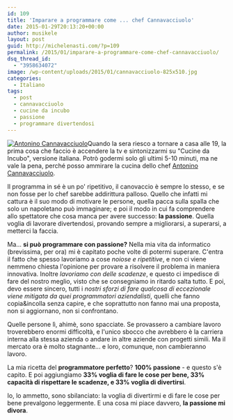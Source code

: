 ```yaml
---
id: 109
title: 'Imparare a programmare come ... chef Cannavacciuolo'
date: 2015-01-29T20:13:20+00:00
author: musikele
layout: post
guid: http://michelenasti.com/?p=109
permalink: /2015/01/imparare-a-programmare-come-chef-cannavacciuolo/
dsq_thread_id:
  - "3958634072"
image: /wp-content/uploads/2015/01/cannavacciuolo-825x510.jpg
categories:
  - Italiano
tags:
  - post
  - cannavacciuolo
  - cucine da incubo
  - passione
  - programmare divertendosi
---
```

[<img class=" size-medium wp-image-111 alignright" src="https://i1.wp.com/michelenasti.com/wp-content/uploads/2015/01/cannavacciuolo-300x200.jpg?fit=300%2C200" alt="Antonino Cannavacciuolo" srcset="https://i2.wp.com/michelenasti.com/wp-content/uploads/2015/01/cannavacciuolo.jpg?resize=300%2C200 300w, https://i2.wp.com/michelenasti.com/wp-content/uploads/2015/01/cannavacciuolo.jpg?resize=1024%2C683 1024w, https://i2.wp.com/michelenasti.com/wp-content/uploads/2015/01/cannavacciuolo.jpg?w=1600 1600w" sizes="(max-width: 300px) 100vw, 300px" data-recalc-dims="1" />](https://i2.wp.com/michelenasti.com/wp-content/uploads/2015/01/cannavacciuolo.jpg)Quando la sera riesco a tornare a casa alle 19, la prima cosa che faccio è accendere la tv e sintonizzarmi su "Cucine da Incubo", versione italiana. Potrò godermi solo gli ultimi 5-10 minuti, ma ne vale la pena, perché posso ammirare la cucina dello chef [Antonino Cannavacciuolo](http://www.antoninocannavacciuolo.it/).

Il programma in sé è un po' ripetitivo, il canovaccio è sempre lo stesso, e se non fosse per lo chef sarebbe addirittura palloso. Quello che infatti mi cattura è il suo modo di motivare le persone, quella pacca sulla spalla che solo un napoletano può immaginare; e poi il modo in cui fa comprendere allo spettatore che cosa manca per avere successo: **la passione**. Quella voglia di lavorare divertendosi, provando sempre a migliorarsi, a superarsi, a metterci la faccia.

Ma... **si può programmare con passione?** Nella mia vita da informatico (brevissima, per ora) mi è capitato poche volte di potermi superare. C'entra il fatto che spesso lavoriamo a cose _noiose e ripetitive_, e non ci viene nemmeno chiesta l'opinione per provare a risolvere il problema in maniera innovativa. Inoltre _lavoriamo con delle scadenze_, e questo ci impedisce di fare del nostro meglio, visto che se consegniamo in ritardo salta tutto. E poi, devo essere sincero, tutti i _nostri sforzi di fare qualcosa di eccezionale viene mitigata da quei programmatori aziendalisti_, quelli che fanno copia&incolla senza capire, e che soprattutto non fanno mai una proposta, non si aggiornano, non si confrontano.

Quelle persone lì, ahimè, sono spacciate. Se provassero a cambiare lavoro troverebbero enormi difficoltà, e l'unico sbocco che avrebbero è la carriera interna alla stessa azienda o andare in altre aziende con progetti simili. Ma il mercato ora è molto stagnante... e loro, comunque, non cambieranno lavoro.

La mia ricetta del **programmatore perfetto**? **100% passione** - e questo s'è capito. E poi aggiungiamo **33% voglia di fare le cose per bene, 33% capacità di rispettare le scadenze, e 33% voglia di divertirsi**.

Io, lo ammetto, sono sbilanciato: la voglia di divertirmi e di fare le cose per bene prevalgono leggermente. E una cosa mi piace davvero, **la passione mi divora**.